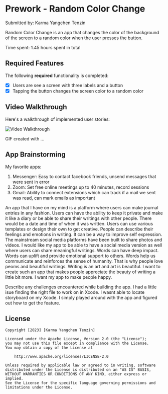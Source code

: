 
# Prework - Random Color Change

Submitted by: Karma Yangchen Tenzin

Random Color Change is an app that changes the color of the background of the screen to a random color when the user presses the button.

Time spent: 1.45 hours spent in total

## Required Features

The following **required** functionality is completed:

- [X] Users are see a screen with three labels and a button
- [X] Tapping the button changes the screen color to a random color
 
## Video Walkthrough

Here's a walkthrough of implemented user stories:

<img src='http://i.imgur.com/link/to/your/gif/file.gif' title='Video Walkthrough' width='' alt='Video Walkthrough' />

<!-- Replace this with whatever GIF tool you used! -->
GIF created with ...  
<!-- Recommended tools:
[Kap](https://getkap.co/) for macOS
[ScreenToGif](https://www.screentogif.com/) for Windows
[peek](https://github.com/phw/peek) for Linux. -->

## App Brainstorming 
My favorite apps:
1. Messenger: Easy to contact facebook friends, unsend messages that were sent in error
2. Zoom: Set free online meetings up to 40 minutes, record sessions
3. Gmail: Ability to connect extensions which can track if a mail we sent was read, can mark emails as important

An app that I have on my mind is a platform where users can make journal entries in any fashion. Users can have the ability to keep it private and make it like a diary or be able to share their writings with other people. There would be a date and time of when it was written. Users can use various templates or design their own to get creative. People can describe their feelings and emotions in writing. It can be a way to improve self expression. The mainstream social media platforms have been built to share photos and videos. I would like my app to be able to have a social media version as well where users can share meaningful writings. Words can have deep impact. Words can uplift and provide emotional support to others. Words help us communicate and reinforces the sense of humanity. That is why people love peoms and beautiful writings. Writing is an art and art is beautiful. I want to create such an app that makes people appreciate the beauty of writing a little bit more. I want my app to make people happy.
            

Describe any challenges encountered while building the app.
I had a little isue finding the right file to work on in Xcode. I wasnt able to locate storyboard on my Xcode. I simply played around with the app and figured out how to get the feature.

## License

    Copyright [2023] [Karma Yangchen Tenzin]

    Licensed under the Apache License, Version 2.0 (the "License");
    you may not use this file except in compliance with the License.
    You may obtain a copy of the License at

        http://www.apache.org/licenses/LICENSE-2.0

    Unless required by applicable law or agreed to in writing, software
    distributed under the License is distributed on an "AS IS" BASIS,
    WITHOUT WARRANTIES OR CONDITIONS OF ANY KIND, either express or implied.
    See the License for the specific language governing permissions and
    limitations under the License.

